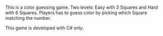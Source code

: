 This is a color guessing game. Two levels: Easy with 3 Squares and Hard with 6 Squares. Players has to guess color by picking which Square matching the number.

This game is developed with C# only.
